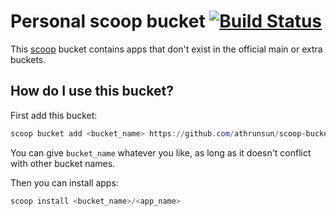 # Personal scoop bucket [![Build Status](https://dev.azure.com/okampfer/scoop-bucket/_apis/build/status/athrunsun.scoop-bucket?branchName=master)](https://dev.azure.com/okampfer/scoop-bucket/_build/latest?definitionId=1&branchName=master)
This [scoop](https://github.com/lukesampson/scoop) bucket contains apps that don't exist in the official main or extra buckets.

## How do I use this bucket?
First add this bucket:

```powershell
scoop bucket add <bucket_name> https://github.com/athrunsun/scoop-bucket.git
```

You can give `bucket_name` whatever you like, as long as it doesn't conflict with other bucket names.

Then you can install apps:

```powershell
scoop install <bucket_name>/<app_name>
```
